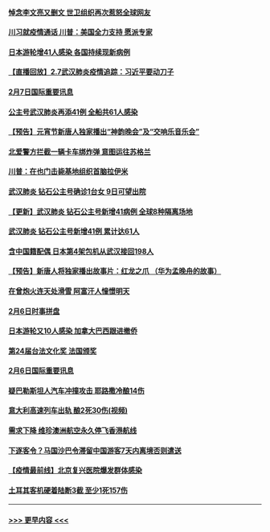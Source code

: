 #### [悼念李文亮又删文 世卫组织再次惹怒全球网友](../pages/prog202/a102771968.md?t=02080322) 
#### [川习就疫情通话 川普：美国全力支持 愿派专家](../pages/prog202/a102771930.md?t=02080322) 
#### [日本游轮增41人感染 各国持续现新病例](../pages/prog202/a102771912.md?t=02080322) 
#### [【直播回放】2.7武汉肺炎疫情追踪：习近平要动刀子](../pages/prog202/a102771649.md?t=02080322) 
#### [2月7日国际重要讯息](../pages/prog202/a102771747.md?t=02080322) 
#### [公主号武汉肺炎再添41例 全船共61人感染](../pages/prog202/a102771703.md?t=02080322) 
#### [【预告】元宵节新唐人独家播出“神韵晚会”及“交响乐音乐会”](../pages/prog202/a102767674.md?t=02080322) 
#### [北爱警方拦截一辆卡车绑炸弹 意图运往苏格兰](../pages/prog202/a102771609.md?t=02080322) 
#### [川普：在也门击毙基地组织首脑拉伊米](../pages/prog202/a102771528.md?t=02080322) 
#### [武汉肺炎 钻石公主号确诊1台女 9日可望出院](../pages/prog202/a102771518.md?t=02080322) 
#### [【更新】武汉肺炎 钻石公主号新增41病例 全球8种隔离场地](../pages/prog202/a102770740.md?t=02080322) 
#### [武汉肺炎 钻石公主号新增41例 累计达61人](../pages/prog202/a102771486.md?t=02080322) 
#### [含中国籍配偶 日本第4架包机从武汉接回198人](../pages/prog202/a102771472.md?t=02080322) 
#### [【预告】新唐人将独家播出故事片：红龙之爪 （华为孟晚舟的故事）](../pages/prog202/a102767728.md?t=02080322) 
#### [在曾炮火连天处滑雪 阿富汗人憧憬明天](../pages/prog202/a102771290.md?t=02080322) 
#### [2月6日时事拼盘](../pages/prog202/a102771225.md?t=02080322) 
#### [日本游轮又10人感染 加拿大巴西跟进撤侨](../pages/prog202/a102771084.md?t=02080322) 
#### [第24届台法文化奖 法国颁奖](../pages/prog202/a102771032.md?t=02080322) 
#### [2月6日国际重要讯息](../pages/prog202/a102770794.md?t=02080322) 
#### [疑巴勒斯坦人汽车冲撞攻击 耶路撒冷酿14伤](../pages/prog202/a102770586.md?t=02080322) 
#### [意大利高速列车出轨 酿2死30伤(视频)](../pages/prog202/a102770762.md?t=02080322) 
#### [需求下降 维珍澳洲航空永久停飞香港航线](../pages/prog202/a102770751.md?t=02080322) 
#### [下逐客令？马国沙巴令滞留中国游客7天内离境否则遣送](../pages/prog202/a102770640.md?t=02080322) 
#### [【疫情最前线】北京复兴医院爆发群体感染](../pages/prog202/a102770602.md?t=02080322) 
#### [土耳其客机硬着陆断3截 至少1死157伤](../pages/prog202/a102770508.md?t=02080322) 

----
#### [ >>> 更早内容 <<< ](../indexes/prog202-earlier.md)
